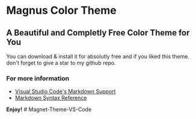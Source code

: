 # Magnus Color Theme
## A Beautiful and Completly Free Color Theme for You
You can download & install it for absolutly free and if you liked this theme. don't forget to give a star to my github repo.


### For more information
* [Visual Studio Code's Markdown Support](http://code.visualstudio.com/docs/languages/markdown)
* [Markdown Syntax Reference](https://help.github.com/articles/markdown-basics/)

**Enjoy!**
#   M a g n e t - T h e m e - V S - C o d e  
 